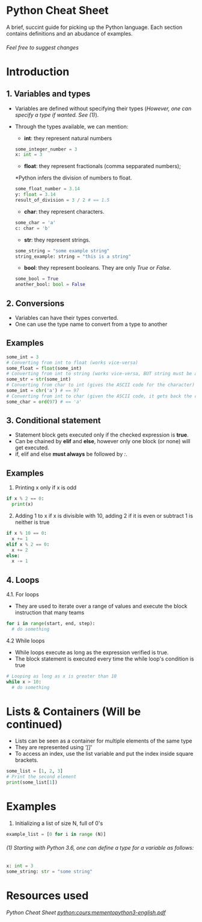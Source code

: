 # Python Cheat Sheet
A brief, succint guide for picking up the Python language. Each section contains definitions and an abudance of examples.
###### Feel free to suggest changes

# Introduction
## 1. Variables and types
- Variables are defined without specifying their types (*However, one can specify a type if wanted. See (1)*).
- Through the types available, we can mention:
  - **int**: they represent natural numbers
  ```python
  some_integer_number = 3
  x: int = 3
  ```
  - **float**: they represent fractionals (comma sepparated numbers);
  
  \*Python infers the division of numbers to float.
  ```python
  some_float_number = 3.14
  y: float = 3.14
  result_of_division = 3 / 2 # == 1.5
  ```
  - **char**: they represent characters.
  ```python
  some_char = 'a'
  c: char = 'b'
  ```
  - **str**: they represent strings.
  ```python
  some_string = "some example string"
  string_example: string = "this is a string"
  ```
  - **bool**: they represent booleans. They are only *True* or *False*.
  ```python
  some_bool = True
  another_bool: bool = False
  ```
## 2. Conversions
- Variables can have their types converted.
- One can use the type name to convert from a type to another
## Examples
```python
some_int = 3
# Converting from int to float (works vice-versa)
some_float = float(some_int)
# Converting from int to string (works vice-versa, BUT string must be a valid number)
some_str = str(some_int)
# Converting from char to int (gives the ASCII code for the character)
some_int = chr('a') # == 97 
# Converting from int to char (given the ASCII code, it gets back the character)
some_char = ord(97) # == 'a'
```

## 3. Conditional statement
- Statement block gets executed only if the checked expression is **true**.
- Can be chained by **elif** and **else**, however only one block (or none) will get executed.
- if, elif and else **must always** be followed by *:*.

## Examples
1. Printing x only if x is odd
```python
if x % 2 == 0:
  print(x)
```

2. Adding 1 to x if x is divisible with 10, adding 2 if it is even or subtract 1 is neither is true
```python
if x % 10 == 0:
  x += 1
elif x % 2 == 0:
  x += 2
else:
  x -= 1
```

## 4. Loops
4.1. For loops
- They are used to iterate over a range of values and execute the block instruction that many teams
```python
for i in range(start, end, step):
  # do something
```
4.2 While loops
- While loops execute as long as the expression verified is true.
- The block statement is executed every time the while loop's condition is true
```python
# Looping as long as x is greater than 10
while x > 10:
  # do something
```
# Lists & Containers (Will be continued)
- Lists can be seen as a container for multiple elements of the same type
- They are represented using *'[]'*
- To access an index, use the list variable and put the index inside square brackets.
```python
some_list = [1, 2, 3]
# Print the second element
print(some_list[1])
```
# Examples
1. Initializing a list of size N, full of 0's
```python
example_list = [0 for i in range (N)]
```


###### (1) Starting with Python 3.6, one can define a type for a variable as follows:
```python
x: int = 3
some_string: str = "some string"
```


# Resources used
*Python Cheat Sheet [python:cours:mementopython3-english.pdf](https://perso.limsi.fr/pointal/_media/python:cours:mementopython3-english.pdf)*
